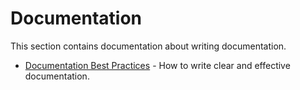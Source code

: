 # Documentation

This section contains documentation about writing documentation.

- [Documentation Best Practices](./documentation.best-practices.md) - How to write clear and effective documentation.
